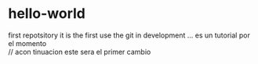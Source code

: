 # hello-world
first repotsitory
  it is the first use the git in development ...
  es un tutorial por el momento  
// acon tinuacion este sera el primer cambio
